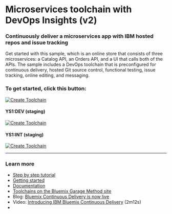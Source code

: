 # Microservices toolchain with DevOps Insights (v2)

### Continuously deliver a microservices app with IBM hosted repos and issue tracking
Get started with this sample, which is an online store that consists of three microservices: a Catalog API, an Orders API, and a UI that calls both of the APIs. The sample includes a DevOps toolchain that is preconfigured for continuous delivery, hosted Git source control, functional testing, issue tracking, online editing, and messaging. 

### To get started, click this button:
[![Create Toolchain](https://console.ng.bluemix.net/devops/graphics/create_toolchain_button.png)](https://console.ng.bluemix.net/devops/setup/deploy?repository=https://github.com/open-toolchain/microservices-toolchain-hosted&refreshServices)
 
#### YS1:DEV (staging)
 
[![Create Toolchain](https://dev-console.stage1.ng.bluemix.net/devops/graphics/create_toolchain_button.png)](https://dev-console.stage1.ng.bluemix.net/devops/setup/deploy?repository=https://github.com/open-toolchain/microservices-toolchain-hosted&refreshServices)
 
#### YS1:INT (staging)
  
[![Create Toolchain](https://console.stage1.ng.bluemix.net/devops/graphics/create_toolchain_button.png)](https://console.stage1.ng.bluemix.net/devops/setup/deploy?repository=https://github.com/open-toolchain/microservices-toolchain-hosted&refreshServices)

---
### Learn more 

* [Step by step tutorial](https://www.ibm.com/devops/method/tutorials/tutorial_toolchain_microservices_cd)
* [Getting started](https://bluemix.net/devops)
* [Documentation](https://console.ng.bluemix.net/docs/services/ContinuousDelivery/index.html?pos=2)
* [Toolchains on the Bluemix Garage Method site](https://www.ibm.com/devops/method/category/tools)
* Blog: [Bluemix Continuous Delivery is now live](https://www.ibm.com/blogs/bluemix/2016/11/bluemix-continuous-delivery-is-now-live/)
* Video: [Introducing IBM Bluemix Continuous Delivery](https://www.youtube.com/watch?v=QPSAZ64APpc&feature=youtu.be) (2m12s)
*
